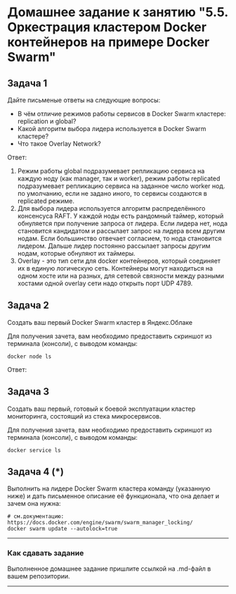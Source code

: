 # Домашнее задание к занятию "5.5. Оркестрация кластером Docker контейнеров на примере Docker Swarm"

## Задача 1

Дайте письменые ответы на следующие вопросы:

- В чём отличие режимов работы сервисов в Docker Swarm кластере: replication и global?
- Какой алгоритм выбора лидера используется в Docker Swarm кластере?
- Что такое Overlay Network?

Ответ:
1. Режим работы global подразумевает репликацию сервиса на каждую ноду (как manager, так и worker), режим работы replicated подразумевает репликацию сервиса на заданное число worker нод. по умолчанию, если не задано иного, то сервисы создаются в replicated режиме.
2. Для выбора лидера используется алгоритм распределённого консенсуса RAFT. У каждой ноды есть рандомный таймер, который обнуляется при получение запроса от лидера. Если лидера нет, нода становится кандидатом и рассылает запрос на лидера всем другим нодам. Если большинство отвечает согласием, то нода становится лидером. Дальше лидер постоянно рассылает запросы другим нодам, которые обнуляют их таймеры.
3. Overlay - это тип сети для docker контейнеров, который соединяет их в единую логическую сеть. Контейнеры могут находиться на одном хосте или на разных, для сетевой связности между разными хостами одной overlay сети надо открыть порт UDP 4789.

## Задача 2

Создать ваш первый Docker Swarm кластер в Яндекс.Облаке

Для получения зачета, вам необходимо предоставить скриншот из терминала (консоли), с выводом команды:
```
docker node ls
```

Ответ:


## Задача 3

Создать ваш первый, готовый к боевой эксплуатации кластер мониторинга, состоящий из стека микросервисов.

Для получения зачета, вам необходимо предоставить скриншот из терминала (консоли), с выводом команды:
```
docker service ls
```

## Задача 4 (*)

Выполнить на лидере Docker Swarm кластера команду (указанную ниже) и дать письменное описание её функционала, что она делает и зачем она нужна:
```
# см.документацию: https://docs.docker.com/engine/swarm/swarm_manager_locking/
docker swarm update --autolock=true
```


---

### Как cдавать задание

Выполненное домашнее задание пришлите ссылкой на .md-файл в вашем репозитории.

---

